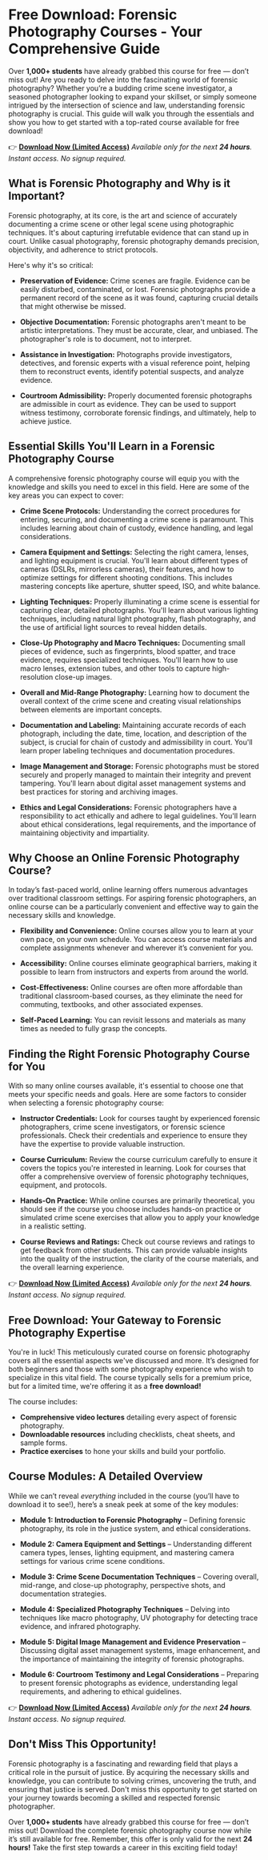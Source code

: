 # Free Download: Forensic Photography Courses - Your Comprehensive Guide

Over **1,000+ students** have already grabbed this course for free — don’t miss out! Are you ready to delve into the fascinating world of forensic photography? Whether you’re a budding crime scene investigator, a seasoned photographer looking to expand your skillset, or simply someone intrigued by the intersection of science and law, understanding forensic photography is crucial. This guide will walk you through the essentials and show you how to get started with a top-rated course available for free download!

👉 [**Download Now (Limited Access)**](https://udemywork.com/forensic-photography-courses)
_Available only for the next **24 hours**. Instant access. No signup required._

## What is Forensic Photography and Why is it Important?

Forensic photography, at its core, is the art and science of accurately documenting a crime scene or other legal scene using photographic techniques. It's about capturing irrefutable evidence that can stand up in court. Unlike casual photography, forensic photography demands precision, objectivity, and adherence to strict protocols.

Here's why it's so critical:

*   **Preservation of Evidence:** Crime scenes are fragile. Evidence can be easily disturbed, contaminated, or lost. Forensic photographs provide a permanent record of the scene as it was found, capturing crucial details that might otherwise be missed.

*   **Objective Documentation:** Forensic photographs aren't meant to be artistic interpretations. They must be accurate, clear, and unbiased. The photographer's role is to document, not to interpret.

*   **Assistance in Investigation:** Photographs provide investigators, detectives, and forensic experts with a visual reference point, helping them to reconstruct events, identify potential suspects, and analyze evidence.

*   **Courtroom Admissibility:** Properly documented forensic photographs are admissible in court as evidence. They can be used to support witness testimony, corroborate forensic findings, and ultimately, help to achieve justice.

## Essential Skills You'll Learn in a Forensic Photography Course

A comprehensive forensic photography course will equip you with the knowledge and skills you need to excel in this field. Here are some of the key areas you can expect to cover:

*   **Crime Scene Protocols:** Understanding the correct procedures for entering, securing, and documenting a crime scene is paramount. This includes learning about chain of custody, evidence handling, and legal considerations.

*   **Camera Equipment and Settings:** Selecting the right camera, lenses, and lighting equipment is crucial. You'll learn about different types of cameras (DSLRs, mirrorless cameras), their features, and how to optimize settings for different shooting conditions. This includes mastering concepts like aperture, shutter speed, ISO, and white balance.

*   **Lighting Techniques:** Properly illuminating a crime scene is essential for capturing clear, detailed photographs. You'll learn about various lighting techniques, including natural light photography, flash photography, and the use of artificial light sources to reveal hidden details.

*   **Close-Up Photography and Macro Techniques:** Documenting small pieces of evidence, such as fingerprints, blood spatter, and trace evidence, requires specialized techniques. You'll learn how to use macro lenses, extension tubes, and other tools to capture high-resolution close-up images.

*   **Overall and Mid-Range Photography:** Learning how to document the overall context of the crime scene and creating visual relationships between elements are important concepts.

*   **Documentation and Labeling:** Maintaining accurate records of each photograph, including the date, time, location, and description of the subject, is crucial for chain of custody and admissibility in court. You'll learn proper labeling techniques and documentation procedures.

*   **Image Management and Storage:** Forensic photographs must be stored securely and properly managed to maintain their integrity and prevent tampering. You'll learn about digital asset management systems and best practices for storing and archiving images.

*   **Ethics and Legal Considerations:** Forensic photographers have a responsibility to act ethically and adhere to legal guidelines. You'll learn about ethical considerations, legal requirements, and the importance of maintaining objectivity and impartiality.

## Why Choose an Online Forensic Photography Course?

In today’s fast-paced world, online learning offers numerous advantages over traditional classroom settings. For aspiring forensic photographers, an online course can be a particularly convenient and effective way to gain the necessary skills and knowledge.

*   **Flexibility and Convenience:** Online courses allow you to learn at your own pace, on your own schedule. You can access course materials and complete assignments whenever and wherever it’s convenient for you.

*   **Accessibility:** Online courses eliminate geographical barriers, making it possible to learn from instructors and experts from around the world.

*   **Cost-Effectiveness:** Online courses are often more affordable than traditional classroom-based courses, as they eliminate the need for commuting, textbooks, and other associated expenses.

*   **Self-Paced Learning:** You can revisit lessons and materials as many times as needed to fully grasp the concepts.

## Finding the Right Forensic Photography Course for You

With so many online courses available, it's essential to choose one that meets your specific needs and goals. Here are some factors to consider when selecting a forensic photography course:

*   **Instructor Credentials:** Look for courses taught by experienced forensic photographers, crime scene investigators, or forensic science professionals. Check their credentials and experience to ensure they have the expertise to provide valuable instruction.

*   **Course Curriculum:** Review the course curriculum carefully to ensure it covers the topics you're interested in learning. Look for courses that offer a comprehensive overview of forensic photography techniques, equipment, and protocols.

*   **Hands-On Practice:** While online courses are primarily theoretical, you should see if the course you choose includes hands-on practice or simulated crime scene exercises that allow you to apply your knowledge in a realistic setting.

*   **Course Reviews and Ratings:** Check out course reviews and ratings to get feedback from other students. This can provide valuable insights into the quality of the instruction, the clarity of the course materials, and the overall learning experience.

👉 [**Download Now (Limited Access)**](https://udemywork.com/forensic-photography-courses)
_Available only for the next **24 hours**. Instant access. No signup required._

## Free Download: Your Gateway to Forensic Photography Expertise

You're in luck! This meticulously curated course on forensic photography covers all the essential aspects we've discussed and more. It’s designed for both beginners and those with some photography experience who wish to specialize in this vital field. The course typically sells for a premium price, but for a limited time, we're offering it as a **free download!**

The course includes:

*   **Comprehensive video lectures** detailing every aspect of forensic photography.
*   **Downloadable resources** including checklists, cheat sheets, and sample forms.
*   **Practice exercises** to hone your skills and build your portfolio.

## Course Modules: A Detailed Overview

While we can’t reveal *everything* included in the course (you’ll have to download it to see!), here’s a sneak peek at some of the key modules:

*   **Module 1: Introduction to Forensic Photography** – Defining forensic photography, its role in the justice system, and ethical considerations.

*   **Module 2: Camera Equipment and Settings** – Understanding different camera types, lenses, lighting equipment, and mastering camera settings for various crime scene conditions.

*   **Module 3: Crime Scene Documentation Techniques** – Covering overall, mid-range, and close-up photography, perspective shots, and documentation strategies.

*   **Module 4: Specialized Photography Techniques** – Delving into techniques like macro photography, UV photography for detecting trace evidence, and infrared photography.

*   **Module 5: Digital Image Management and Evidence Preservation** – Discussing digital asset management systems, image enhancement, and the importance of maintaining the integrity of forensic photographs.

*   **Module 6: Courtroom Testimony and Legal Considerations** – Preparing to present forensic photographs as evidence, understanding legal requirements, and adhering to ethical guidelines.

👉 [**Download Now (Limited Access)**](https://udemywork.com/forensic-photography-courses)
_Available only for the next **24 hours**. Instant access. No signup required._

## Don't Miss This Opportunity!

Forensic photography is a fascinating and rewarding field that plays a critical role in the pursuit of justice. By acquiring the necessary skills and knowledge, you can contribute to solving crimes, uncovering the truth, and ensuring that justice is served. Don't miss this opportunity to get started on your journey towards becoming a skilled and respected forensic photographer.

Over **1,000+ students** have already grabbed this course for free — don’t miss out! Download the complete forensic photography course now while it’s still available for free. Remember, this offer is only valid for the next **24 hours!** Take the first step towards a career in this exciting field today!
